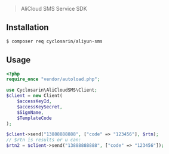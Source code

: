 > AliCloud SMS Service SDK

## Installation
```bash
$ composer req cyclosarin/aliyun-sms
```

## Usage
```php
<?php
require_once "vendor/autoload.php";

use Cyclosarin\AliCloudSMS\Client;
$client = new Client(
	$accessKeyId,
	$accessKeySecret,
	$SignName,
	$TemplateCode
);

$client->send("13888888888", ["code" => "123456"], $rtn);
// $rtn is results or u can:
$rtn2 = $client->send("13888888888", ["code" => "123456"]);
```

[0]:https://help.aliyun.com/document_detail/53045.html